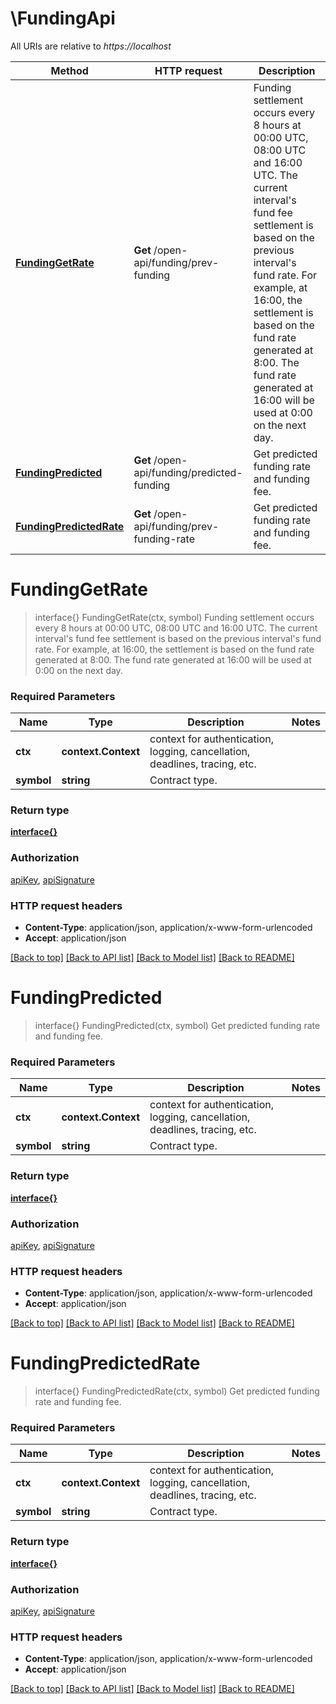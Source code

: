 # \FundingApi

All URIs are relative to *https://localhost*

Method | HTTP request | Description
------------- | ------------- | -------------
[**FundingGetRate**](FundingApi.md#FundingGetRate) | **Get** /open-api/funding/prev-funding | Funding settlement occurs every 8 hours at 00:00 UTC, 08:00 UTC and 16:00 UTC. The current interval&#39;s fund fee settlement is based on the previous interval&#39;s fund rate. For example, at 16:00, the settlement is based on the fund rate generated at 8:00. The fund rate generated at 16:00 will be used at 0:00 on the next day.
[**FundingPredicted**](FundingApi.md#FundingPredicted) | **Get** /open-api/funding/predicted-funding | Get predicted funding rate and funding fee.
[**FundingPredictedRate**](FundingApi.md#FundingPredictedRate) | **Get** /open-api/funding/prev-funding-rate | Get predicted funding rate and funding fee.


# **FundingGetRate**
> interface{} FundingGetRate(ctx, symbol)
Funding settlement occurs every 8 hours at 00:00 UTC, 08:00 UTC and 16:00 UTC. The current interval's fund fee settlement is based on the previous interval's fund rate. For example, at 16:00, the settlement is based on the fund rate generated at 8:00. The fund rate generated at 16:00 will be used at 0:00 on the next day.

### Required Parameters

Name | Type | Description  | Notes
------------- | ------------- | ------------- | -------------
 **ctx** | **context.Context** | context for authentication, logging, cancellation, deadlines, tracing, etc.
  **symbol** | **string**| Contract type. | 

### Return type

[**interface{}**](interface{}.md)

### Authorization

[apiKey](../README.md#apiKey), [apiSignature](../README.md#apiSignature)

### HTTP request headers

 - **Content-Type**: application/json, application/x-www-form-urlencoded
 - **Accept**: application/json

[[Back to top]](#) [[Back to API list]](../README.md#documentation-for-api-endpoints) [[Back to Model list]](../README.md#documentation-for-models) [[Back to README]](../README.md)

# **FundingPredicted**
> interface{} FundingPredicted(ctx, symbol)
Get predicted funding rate and funding fee.

### Required Parameters

Name | Type | Description  | Notes
------------- | ------------- | ------------- | -------------
 **ctx** | **context.Context** | context for authentication, logging, cancellation, deadlines, tracing, etc.
  **symbol** | **string**| Contract type. | 

### Return type

[**interface{}**](interface{}.md)

### Authorization

[apiKey](../README.md#apiKey), [apiSignature](../README.md#apiSignature)

### HTTP request headers

 - **Content-Type**: application/json, application/x-www-form-urlencoded
 - **Accept**: application/json

[[Back to top]](#) [[Back to API list]](../README.md#documentation-for-api-endpoints) [[Back to Model list]](../README.md#documentation-for-models) [[Back to README]](../README.md)

# **FundingPredictedRate**
> interface{} FundingPredictedRate(ctx, symbol)
Get predicted funding rate and funding fee.

### Required Parameters

Name | Type | Description  | Notes
------------- | ------------- | ------------- | -------------
 **ctx** | **context.Context** | context for authentication, logging, cancellation, deadlines, tracing, etc.
  **symbol** | **string**| Contract type. | 

### Return type

[**interface{}**](interface{}.md)

### Authorization

[apiKey](../README.md#apiKey), [apiSignature](../README.md#apiSignature)

### HTTP request headers

 - **Content-Type**: application/json, application/x-www-form-urlencoded
 - **Accept**: application/json

[[Back to top]](#) [[Back to API list]](../README.md#documentation-for-api-endpoints) [[Back to Model list]](../README.md#documentation-for-models) [[Back to README]](../README.md)

